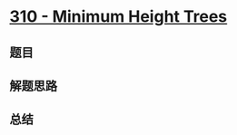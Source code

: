 # [310 - Minimum Height Trees](https://leetcode.com/problems/minimum-height-trees/)

## 题目


## 解题思路


## 总结


